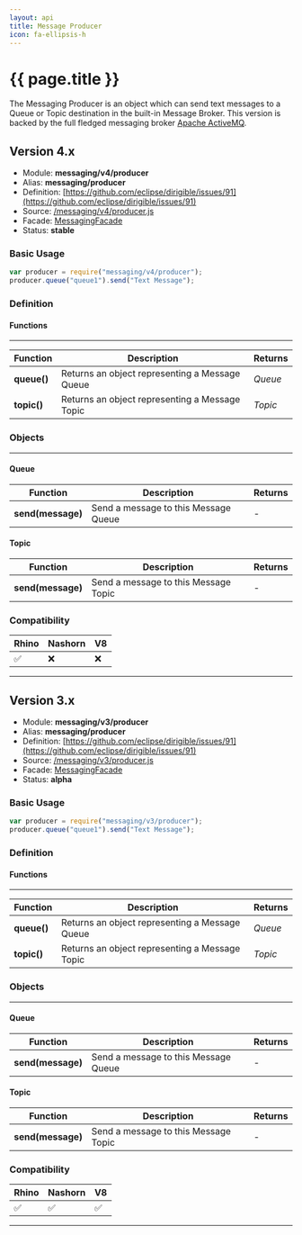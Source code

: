 ```yaml
---
layout: api
title: Message Producer
icon: fa-ellipsis-h
---
```


{{ page.title }}
===

The Messaging Producer is an object which can send text messages to a Queue or Topic destination in the built-in Message Broker. This version is backed by the full fledged messaging broker [Apache ActiveMQ](http://activemq.apache.org/).

Version 4.x
---

- Module: **messaging/v4/producer**
- Alias: **messaging/producer**
- Definition: [https://github.com/eclipse/dirigible/issues/91](https://github.com/eclipse/dirigible/issues/91)
- Source: [/messaging/v4/producer.js](https://github.com/dirigiblelabs/api-messaging/blob/master/messaging/v4/producer.js)
- Facade: [MessagingFacade](https://github.com/eclipse/dirigible/blob/master/api/api-facade/api-messaging/src/main/java/org/eclipse/dirigible/api/v3/messaging/MessagingFacade.java)
- Status: **stable**


### Basic Usage

```javascript
var producer = require("messaging/v4/producer");
producer.queue("queue1").send("Text Message");
```

### Definition

#### Functions

---

Function     | Description | Returns
------------ | ----------- | --------
**queue()**   | Returns an object representing a Message Queue | *Queue*
**topic()**   | Returns an object representing a Message Topic | *Topic*


### Objects

---

#### Queue

Function     | Description | Returns
------------ | ----------- | --------
**send(message)**   | Send a message to this Message Queue | -


#### Topic

Function     | Description | Returns
------------ | ----------- | --------
**send(message)**   | Send a message to this Message Topic | -



### Compatibility

Rhino | Nashorn | V8
----- | ------- | --------
 ✅  | ❌  | ❌

---

Version 3.x
---

- Module: **messaging/v3/producer**
- Alias: **messaging/producer**
- Definition: [https://github.com/eclipse/dirigible/issues/91](https://github.com/eclipse/dirigible/issues/91)
- Source: [/messaging/v3/producer.js](https://github.com/dirigiblelabs/api-v3-messaging/blob/master/messaging/v3/producer.js)
- Facade: [MessagingFacade](https://github.com/eclipse/dirigible/blob/master/api/api-facade/api-messaging/src/main/java/org/eclipse/dirigible/api/v3/messaging/MessagingFacade.java)
- Status: **alpha**


### Basic Usage

```javascript
var producer = require("messaging/v3/producer");
producer.queue("queue1").send("Text Message");
```

### Definition

#### Functions

---

Function     | Description | Returns
------------ | ----------- | --------
**queue()**   | Returns an object representing a Message Queue | *Queue*
**topic()**   | Returns an object representing a Message Topic | *Topic*


### Objects

---

#### Queue

Function     | Description | Returns
------------ | ----------- | --------
**send(message)**   | Send a message to this Message Queue | -


#### Topic

Function     | Description | Returns
------------ | ----------- | --------
**send(message)**   | Send a message to this Message Topic | -



### Compatibility

Rhino | Nashorn | V8
----- | ------- | --------
 ✅  | ✅  | ✅

---
